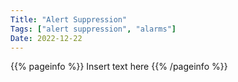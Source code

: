 ```yaml
---
Title: "Alert Suppression"
Tags: ["alert suppression", "alarms"]
Date: 2022-12-22
---
```


{{% pageinfo %}}
Insert text here
{{% /pageinfo %}}